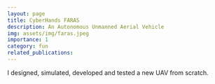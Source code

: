 ```yaml
---
layout: page
title: CyberHands FARAS
description: An Autonomous Unmanned Aerial Vehicle
img: assets/img/faras.jpeg
importance: 1
category: fun
related_publications: 
---
```


I designed, simulated, developed and tested a new UAV from scratch.

